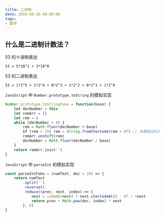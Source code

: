 ```yaml
---
title: 二进制
date: 2019-08-26 00:00:00
tags:
- 数学
---
```


## 什么是二进制计数法？

53 的十进制表达

```
53 = 5*10^1 + 3*10^0
```

53 的二进制表达

```
53 = 1*2^5 + 1*2^4 + 0*2^3 + 1*2^2 + 0*2^1 + 1*2^0   
```

`JavaScript` 中 `Number.prototype.toString` 的模拟实现
```javascript
Number.prototype.toStringFake = function(base) {
    let decNumber = this
    let remArr = []
    let rem = 0
    while (decNumber > 0) {
        rem = Math.floor(decNumber % base)
        if (rem > 10) rem = String.fromCharCode(rem + 87) // 余数超过9以[a-f]显示
        remArr.unshift(rem)
        decNumber = Math.floor(decNumber / base)
    }
    return remArr.join('')
}
```

`JavaScript` 中 `parseInt` 的模拟实现
```javascript
const parseIntFake = (numText, dec = 10) => {
    return numText
        .split('')
        .reverse()
        .reduce((prev, next, index) => {
            next = isNaN(+next) ? next.charCodeAt() - 87 : +next
            return prev + Math.pow(dec, index) * next
        }, 0)
}
```
